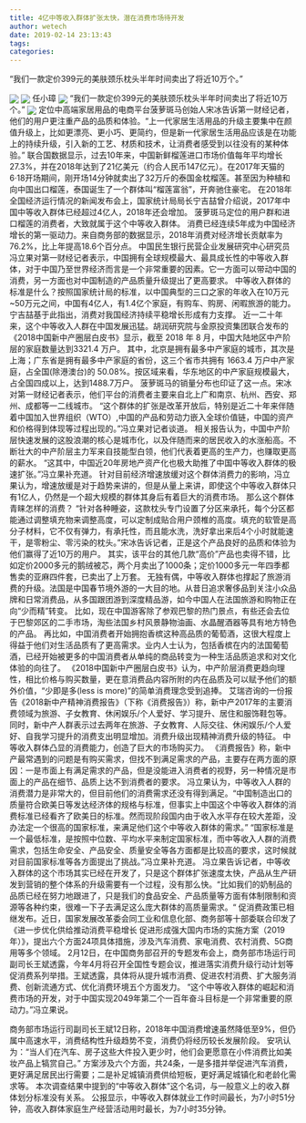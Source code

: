 ```yaml
---
title: 4亿中等收入群体扩张太快，潜在消费市场待开发
author: wetech
date: 2019-02-14 23:13:43
tags: 
categories: 
---
```

“我们一款定价399元的美肤颈乐枕头半年时间卖出了将近10万个。”
<!-- more -->
<img align="center" border="0" src="https://imgcdn.yicai.com/uppics/images/2019/02/83c33ef54200d683cfebd8b59fee9ae4.jpg" />
<img align="center" border="0" src="https://imgcdn.yicai.com/uppics/images/2019/02/85e20c6d0e4bf76269767d4fda16f825.jpg" />
任小璋
<img align="center" border="0" src="https://imgcdn.yicai.com/uppics/images/2019/02/903987742def48a7253de2f89056f48b.jpg" />
“我们一款定价399元的美肤颈乐枕头半年时间卖出了将近10万个。”
<img align="center" border="0" src="https://imgcdn.yicai.com/uppics/images/2019/02/332ddd3365a61757cfc3c02c683b17aa.jpg" />
定位中高端家居用品的电商平台菠萝斑马创始人宋冰告诉第一财经记者，他们的用户更注重产品的品质和体验。“上一代家居生活用品的升级主要集中在颜值升级上，比如更漂亮、更小巧、更简约，但是新一代家居生活用品应该是在功能上的持续升级，引入新的工艺、材质和技术，让消费者感受到以往没有的某种体验。”
联合国数据显示，过去10年来，中国新鲜榴莲进口市场价值每年平均增长27.3%，并在2018年达到了21亿美元（约合人民币147亿元）。在2017年天猫的6·18开场期间，刚开场14分钟就卖出了32万斤的泰国金枕榴莲。甚至因为种植和向中国出口榴莲，泰国诞生了一个群体叫“榴莲富翁”，开奔驰住豪宅。
在2018年全国经济运行情况的新闻发布会上，国家统计局局长宁吉喆曾介绍说，2017年中国中等收入群体已经超过4亿人，2018年还会增加。
菠萝斑马定位的用户群和进口榴莲的消费者，大致就属于这个中等收入群体。
消费已经连续5年成为中国经济增长的第一驱动力。来自商务部的数据显示，2018年消费对经济增长贡献率为76.2%，比上年提高18.6个百分点。
中国民生银行民营企业发展研究中心研究员冯立果对第一财经记者表示，中国拥有全球规模最大、最具成长性的中等收入群体，对于中国乃至世界经济而言是一个非常重要的因素。它一方面可以带动中国的消费，另一方面也对中国制造的产品质量升级提出了更高要求。
中等收入群体的标准是什么？按照国家统计局的标准，以中国典型的三口之家的年收入在10万元~50万元之间，中国有4亿人，有1.4亿个家庭，有购车、购房、闲暇旅游的能力。
宁吉喆基于此指出，消费对我国经济持续平稳增长形成有力支撑。
近一二十年来，这个中等收入人群在中国发展迅猛。胡润研究院与金原投资集团联合发布的《2018中国新中产圈层白皮书》显示，截至 2018 年 8 月，中国大陆地区中产阶层的家庭数量达到3321.4 万户。
其中，北京是拥有最多中产家庭的城市，其次是上海；广东省是拥有最多中产家庭的省份，这三个省市共拥有 1663.4 万户中产家庭，占全国(除港澳台)的 50.08%。按区域来看，华东地区的中产家庭规模最大，占全国四成以上，达到1488.7万户。
菠萝斑马的销量分布也印证了这一点。宋冰对第一财经记者表示，他们平台的消费者主要来自北上广和南京、杭州、西安、郑州、成都等一二线城市。
“这个群体的扩张是改革开放后，特别是近二十年来伴随着中国加入世界组织（WTO）,中国的产品和劳动力嵌入全球价值链，中国的资产和价格得到体现等过程出现的。”冯立果对记者谈道。
相关报告认为，中国中产阶层快速发展的这股浪潮的核心是城市化，以及伴随而来的居民收入的水涨船高。不断壮大的中产阶层主力军来自技能型白领，他们代表着更高的生产力，也赚取更高的薪水。
“这其中，中国近20年房地产资产化也极大助推了中国中等收入群体的极速扩张。”冯立果补充道。
针对目前经济增速放缓对这个群体消费力的影响，冯立果认为，增速放缓是对于趋势来讲的，但是从量上来讲，即使这个中等收入群体只有1亿人，仍然是一个超大规模的群体其身后有着巨大的消费市场。
那么这个群体青睐怎样的消费？
“针对各种睡姿，这款枕头专门设置了分区来承托，每个分区都能通过调整填充物来调整高度，可以定制成贴合用户颈椎的高度。填充的软管是高分子材料，它不仅有弹力，有承托性，而且能水洗，洗好拿出来后4个小时就能速干，是零粉尘、零污染的枕头。”宋冰告诉记者，正是这个产品良好的品质和体验为他们赢得了近10万的用户。
其实，该平台的其他几款“高价”产品也卖得不错，比如定价2000多元的鹅绒被芯，两个月卖出了1000条；定价1000多元一年四季都售卖的亚麻四件套，已卖出了上万套。
无独有偶，中等收入群体也撑起了旅游消费的升级。法国是中国春节境外游的一大目的地。从昔日追求奢侈品到关注小众品牌和日常消费品，从多国跟团游到深度精品游，如今中国人在法国旅游和购物正在向“少而精”转变。
比如，现在中国游客除了参观巴黎的热门景点，有些还会去位于巴黎郊区的二手市场，淘些法国乡村风景静物油画、水晶醒酒器等具有地方特色的产品。
再比如，中国消费者开始拥抱香槟这种高品质的葡萄酒，这很大程度上得益于他们对生活品质有了更高需求。业内人士认为，包括香槟在内的法国葡萄酒，已经开始被更多的中国消费者从单纯的商品转变为一种生活品质追求和对文化体验的向往了。
《2018中国新中产圈层白皮书》认为，中产阶层消费更趋向理性，相比价格与购买数量，更在意消费品内容所附的内在品质及可以赋予他们的额外价值，“少即是多(less is more)”的简单消费理念受到追捧。
艾瑞咨询的一份报告《2018新中产精神消费报告》（下称《消费报告》）称，新中产2017年的主要消费领域为旅游、子女教育、休闲娱乐/个人爱好、学习提升、居住和服饰鞋包等。同时，新中产人群表示过去两年在旅游、子女教育、人际交往、休闲娱乐/个人爱好、自我学习提升的消费支出明显增加。消费升级出现精神消费升级的特征。
中等收入群体凸显的消费能力，创造了巨大的市场购买力。
《消费报告》称，新中产最常遇到的问题是有购买需求，但找不到满足需求的产品，主要存在两方面的原因：一是市面上有满足需求的产品，但是没能进入消费者的视野，另一种情况是市面上的产品在细节、品质上达不到消费者的要求。
冯立果认为，中等收入人群的消费潜力是非常大的，但目前他们的消费需求还没有得到满足。“中国制造出口的质量符合欧美日等发达经济体的规格与标准，但事实上中国这个中等收入群体的消费标准已经看齐了欧美日的标准。然而现阶段国内由于收入水平存在较大差距，没办法定一个很高的国家标准，来满足他们这个中等收入群体的需求。”
“国家标准是一个最低标准，是按照中位数、平均水平来制定国家标准，而中等收入人群的消费需求，包括生命安全、产品安全、质量安全等各方面都是比较高的要求，这时候就对目前国家标准等各方面提出了挑战。”冯立果补充道。
冯立果告诉记者，中等收入群体的这个市场其实已经在开发了，只是这个群体扩张速度太快，产品从生产研发到营销的整个体系的升级需要有一个过程，没有那么快。“比如我们的奶制品的品质已经在努力地跟进了，只是我们的食品安全、产品质量等方面有体制限制和资源等各种约束，很难一下子去满足这么庞大群体的高质量需求。“
促消费政策已相继发布。近日，国家发展改革委会同工业和信息化部、商务部等十部委联合印发了《进一步优化供给推动消费平稳增长 促进形成强大国内市场的实施方案（2019年）》，提出六个方面24项具体措施，涉及汽车消费、家电消费、农村消费、5G商用等多个领域。
2月12日，在中国商务部召开的专题发布会上，商务部市场运行司副司长王斌透露，今年4月将召开全国性专题会议，推进落实消费升级行动计划等促消费系列举措。王斌透露，具体将从提升城市消费、促进农村消费、扩大服务消费、创新流通方式、优化消费环境五个方面发力。
“这个中等收入群体的崛起和消费市场的开发，对于中国实现2049年第二个一百年奋斗目标是一个非常重要的原动力。”冯立果说。
 
 
商务部市场运行司副司长王斌12日称，2018年中国消费增速虽然降低至9%，但仍属中高速水平，消费结构性升级趋势不变，消费仍将经历较长发展阶段。
安巩认为：“当人们在汽车、房子这些大件投入更少时，他们会更愿意在小件消费比如美妆产品上犒赏自己。”
方案涉及六个方面，共24条，一是多措并举促进汽车消费，更好满足居民出行需要；二是补足城镇消费供给短板，更好满足城镇化和老龄化需求等。
本次调查结果中提到的“中等收入群体”这个名词，与一般意义上的收入群体划分标准没有关系。
公报显示，中等收入群体就业工作时间最长，为7小时51分钟，高收入群体家庭生产经营活动用时最长，为7小时35分钟。
